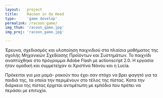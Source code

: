 ```yaml
---
layout:   project
title:    Racoon in da Hood
type:     'game develop'
permalink: /racoon_game/
img_thum: 'racoon_game.jpg'
img_proj: 'racoon_game.jpg'

---
```



Έρευνα, σχεδιασμός και υλοποίηση παιχνιδιού στα πλαίσια μαθήματος της σχολής Μηχανικών Σχεδίασης Προϊόντων και Συστημάτων. Το παιχνίδι αναπτύχθηκε στο πρόγραμμα Adobe Flash με actionscript 2.0.
Η εργασία ήταν ομαδική και συμμετείχαν οι Χριστίνα Νάνου και η Lucia.

Πρόκειται για μια μαμά- ρακούν που έχει σαν στόχο να βρει φαγητό για τα παιδιά της, τα οποία την περιμένουν στο τέλος της πίστας. Κατα την διάρκεια της πίστας έρχεται αντιμέτωπη με εμπόδια που πρέπει να περάσει με επιτυχία.
